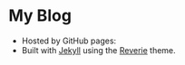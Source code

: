 # My Blog

<!-- https://dogozone.github.io/blog -->

- Hosted by GitHub pages: 
- Built with [Jekyll](https://jekyllrb.com/) using the [Reverie](https://github.com/amitmerchant1990/reverie) theme.
